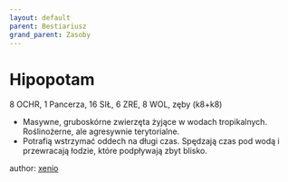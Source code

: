 ```yaml
---
layout: default
parent: Bestiariusz
grand_parent: Zasoby
---
```



# Hipopotam

8 OCHR, 1 Pancerza, 16 SIŁ, 6 ZRE, 8 WOL, zęby (k8+k8)

- Masywne, gruboskórne zwierzęta żyjące w wodach tropikalnych. Roślinożerne, ale agresywnie terytorialne.
- Potrafią wstrzymać oddech na długi czas. Spędzają czas pod wodą i przewracają łodzie, które podpływają zbyt blisko.

author: [xenio](https://xenioinabottle.blogspot.com)
